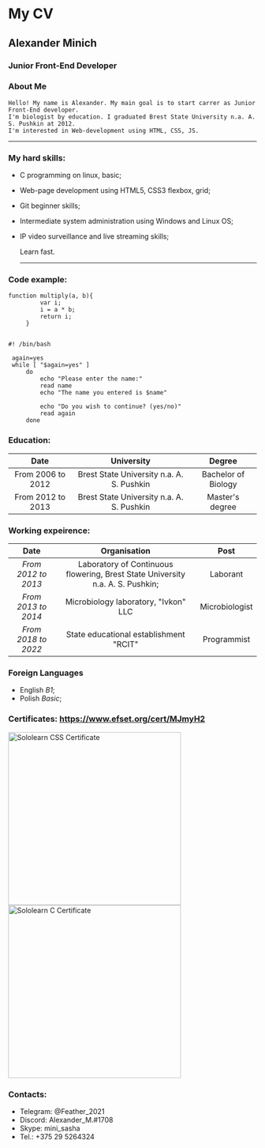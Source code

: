 # My CV

## Alexander Minich
### Junior Front-End Developer

### About Me

	Hello! My name is Alexander. My main goal is to start carrer as Junior Front-End developer.
	I'm biologist by education. I graduated Brest State University n.a. A. S. Pushkin at 2012.
	I'm interested in Web-development using HTML, CSS, JS.
  
  ___
  
  ### My hard skills:

- C programming on linux, basic;
- Web-page development using HTML5, CSS3 flexbox, grid;
- Git beginner skills;
- Intermediate system administration using Windows and Linux OS;
- IP video surveillance and live streaming skills;
    
    Learn fast.
  ___
    
 ### Code example:
    
   ```
   function multiply(a, b){
			var i;
			i = a * b;
			return i;
		}

 
  #! /bin/bash

	again=yes
	while [ "$again=yes" ]
		do
			echo "Please enter the name:"
			read name
			echo "The name you entered is $name"

			echo "Do you wish to continue? (yes/no)"
			read again
		done
   ```
### Education:
   
| **Date**          | **University**                            | **Degree**          |
| :---: | :----------: | :-------------------: |
| From 2006 to 2012 | Brest State University n.a. A. S. Pushkin | Bachelor of Biology |
| From 2012 to 2013 | Brest State University n.a. A. S. Pushkin | Master's degree     |


### Working expeirence:

| **Date** | **Organisation** | **Post** |
| :---: | :---: | :---: |
| *From 2012 to 2013*| Laboratory of Continuous flowering, Brest State University n.a. A. S. Pushkin; | Laborant |
| *From 2013 to 2014* | Microbiology laboratory, "Ivkon" LLC | Microbiologist |
| *From 2018 to 2022* | State educational establishment "RCIT" | Programmist |

### Foreign Languages

- English *B1*;
- Polish *Basic*;

### Certificates: https://www.efset.org/cert/MJmyH2

<img alt="Sololearn CSS Certificate" src="https://api2.sololearn.com/v2/certificates/CT-YEPFNJAC/image/png" width="350" />
<img alt="Sololearn C Certificate" src="https://api2.sololearn.com/v2/certificates/CT-B33YOCLC/image/png" width="350" />

### Contacts:

* Telegram: @Feather_2021
* Discord: Alexander_M.#1708
* Skype: mini_sasha
* Tel.: +375 29 5264324
